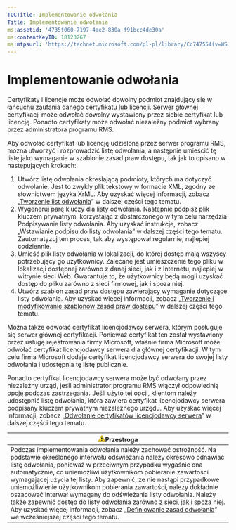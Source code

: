 ```yaml
---
TOCTitle: Implementowanie odwołania
Title: Implementowanie odwołania
ms:assetid: '4735f060-7197-4ae2-830a-f91bcc4de30a'
ms:contentKeyID: 18123267
ms:mtpsurl: 'https://technet.microsoft.com/pl-pl/library/Cc747554(v=WS.10)'
---
```


Implementowanie odwołania
=========================

Certyfikaty i licencje może odwołać dowolny podmiot znajdujący się w łańcuchu zaufania danego certyfikatu lub licencji. Serwer głównej certyfikacji może odwołać dowolny wystawiony przez siebie certyfikat lub licencję. Ponadto certyfikaty może odwołać niezależny podmiot wybrany przez administratora programu RMS.

Aby odwołać certyfikat lub licencję udzieloną przez serwer programu RMS, można utworzyć i rozprowadzić listę odwołania, a następnie umieścić tę listę jako wymaganie w szablonie zasad praw dostępu, tak jak to opisano w następujących krokach:  

1.  Utwórz listę odwołania określającą podmioty, których ma dotyczyć odwołanie. Jest to zwykły plik tekstowy w formacie XML, zgodny ze słownictwem języka XrML. Aby uzyskać więcej informacji, zobacz „[Tworzenie list odwołania](https://technet.microsoft.com/1ef75199-3344-4225-84de-a863a777696a)” w dalszej części tego tematu.
2.  Wygeneruj parę kluczy dla listy odwołania. Następnie podpisz plik kluczem prywatnym, korzystając z dostarczonego w tym celu narzędzia Podpisywanie listy odwołania. Aby uzyskać instrukcje, zobacz „Wstawianie podpisu do listy odwołania” w dalszej części tego tematu. Zautomatyzuj ten proces, tak aby występował regularnie, najlepiej codziennie.
3.  Umieść plik listy odwołania w lokalizacji, do której dostęp mają wszyscy potrzebujący go użytkownicy. Zalecane jest umieszczenie tego pliku w lokalizacji dostępnej zarówno z danej sieci, jak i z Internetu, najlepiej w witrynie sieci Web. Gwarantuje to, że użytkownicy będą mogli uzyskać dostęp do pliku zarówno z sieci firmowej, jak i spoza niej.
4.  Utwórz szablon zasad praw dostępu zawierający wymaganie dotyczące listy odwołania. Aby uzyskać więcej informacji, zobacz „[Tworzenie i modyfikowanie szablonów zasad praw dostępu](https://technet.microsoft.com/6014176f-ef71-4d29-b3e3-da129c18563d)” w dalszej części tego tematu.

Można także odwołać certyfikat licencjodawcy serwera, którym posługuje się serwer głównej certyfikacji. Ponieważ certyfikat ten został wystawiony przez usługę rejestrowania firmy Microsoft, właśnie firma Microsoft może odwołać certyfikat licencjodawcy serwera dla głównej certyfikacji. W tym celu firma Microsoft dodaje certyfikat licencjodawcy serwera do swojej listy odwołania i udostępnia tę listę publicznie.

Ponadto certyfikat licencjodawcy serwera może być odwołany przez niezależny urząd, jeśli administrator programu RMS włączył odpowiednią opcję podczas zastrzegania. Jeśli użyto tej opcji, klientom należy udostępnić listę odwołania, która zawiera certyfikat licencjodawcy serwera podpisany kluczem prywatnym niezależnego urzędu. Aby uzyskać więcej informacji, zobacz „[Odwołanie certyfikatów licencjodawcy serwera](https://technet.microsoft.com/8020861d-d196-4431-8282-044675ef5616)” w dalszej części tego tematu.

| ![](images/Cc747554.Caution(WS.10).gif)Przestroga                                                                                                                                                                                                                                                                                                                                                                                                                                                                                                                                                                                                                                                                  |
|-------------------------------------------------------------------------------------------------------------------------------------------------------------------------------------------------------------------------------------------------------------------------------------------------------------------------------------------------------------------------------------------------------------------------------------------------------------------------------------------------------------------------------------------------------------------------------------------------------------------------------------------------------------------------------------------------------------------------------------------------|
| Podczas implementowania odwołania należy zachować ostrożność. Na podstawie określonego interwału odświeżania należy okresowo odnawiać listę odwołania, ponieważ w przeciwnym przypadku wygaśnie ona automatycznie, co uniemożliwi użytkownikom pobieranie zawartości wymagającej użycia tej listy. Aby zapewnić, że nie nastąpi przypadkowe uniemożliwienie użytkownikom pobierania zawartości, należy dokładnie oszacować interwał wymagany do odświeżania listy odwołania. Należy także zapewnić dostęp do listy odwołania zarówno z sieci, jak i spoza niej. Aby uzyskać więcej informacji, zobacz „[Definiowanie zasad odwołania](https://technet.microsoft.com/e2fffe9f-def7-439b-a8aa-43f8a065813d)” we wcześniejszej części tego tematu. |
